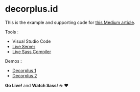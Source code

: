 # decorplus.id
This is the example and supporting code for [this Medium article](https://medium.com/@defrian.yarfi/html-and-scss-development-in-visual-studio-code-3650b09a5ce3).

Tools :

* Visual Studio Code
* [Live Server](https://github.com/ritwickdey/vscode-live-server) 
* [Live Sass Compiler](https://github.com/ritwickdey/vscode-live-sass-compiler)

Demos :
* [Decorplus 1](https://decorplus.id/) 
* [Decorplus 2](https://decorplus-fss.netlify.com/)

**Go Live!** and **Watch Sass!** :coffee: :heart: